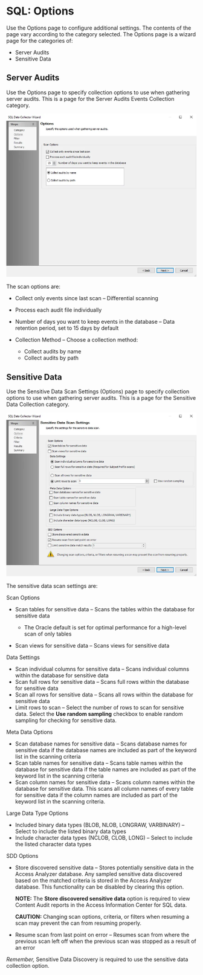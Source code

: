 # SQL: Options

Use the Options page to configure additional settings. The contents of the page vary according to
the category selected. The Options page is a wizard page for the categories of:

- Server Audits
- Sensitive Data

## Server Audits

Use the Options page to specify collection options to use when gathering server audits. This is a
page for the Server Audits Events Collection category.

![SQL Data Collector Wizard Options page for Server Audit](../../../../../../static/img/product_docs/accessanalyzer/admin/datacollector/sql/optionsserveraudits.webp)

The scan options are:

- Collect only events since last scan – Differential scanning
- Process each audit file individually
- Number of days you want to keep events in the database – Data retention period, set to 15 days by
  default
- Collection Method – Choose a collection method:

    - Collect audits by name
    - Collect audits by path

## Sensitive Data

Use the Sensitive Data Scan Settings (Options) page to specify collection options to use when
gathering server audits. This is a page for the Sensitive Data Collection category.

![SQL Data Collector Wizard Options page for Sensitive Data](../../../../../../static/img/product_docs/accessanalyzer/admin/datacollector/sql/optionssensitivedata.webp)

The sensitive data scan settings are:

Scan Options

- Scan tables for sensitive data – Scans the tables within the database for sensitive data

    - The Oracle default is set for optimal performance for a high-level scan of only tables

- Scan views for sensitive data – Scans views for sensitive data

Data Settings

- Scan individual columns for sensitive data – Scans individual columns within the database for
  sensitive data
- Scan full rows for sensitive data – Scans full rows within the database for sensitive data
- Scan all rows for sensitive data – Scans all rows within the database for sensitive data
- Limit rows to scan – Select the number of rows to scan for sensitive data. Select the **Use random
  sampling** checkbox to enable random sampling for checking for sensitive data.

Meta Data Options

- Scan database names for sensitive data – Scans database names for sensitive data if the database
  names are included as part of the keyword list in the scanning criteria
- Scan table names for sensitive data – Scans table names within the database for sensitive data if
  the table names are included as part of the keyword list in the scanning criteria
- Scan column names for sensitive data – Scans column names within the database for sensitive data.
  This scans all column names of every table for sensitive data if the column names are included as
  part of the keyword list in the scanning criteria.

Large Data Type Options

- Included binary data types (BLOB, NLOB, LONGRAW, VARBINARY) – Select to include the listed binary
  data types
- Include character data types (NCLOB, CLOB, LONG) – Select to include the listed character data
  types

SDD Options

- Store discovered sensitive data – Stores potentially sensitive data in the Access Analyzer
  database. Any sampled sensitive data discovered based on the matched criteria is stored in the
  Access Analyzer database. This functionality can be disabled by clearing this option.

    **NOTE:** The **Store discovered sensitive data** option is required to view Content Audit
    reports in the Access Information Center for SQL data.

    **CAUTION:** Changing scan options, criteria, or filters when resuming a scan may prevent the
    can from resuming properly.

- Resume scan from last point on error – Resumes scan from where the previous scan left off when the
  previous scan was stopped as a result of an error

_Remember,_ Sensitive Data Discovery is required to use the sensitive data collection option.
